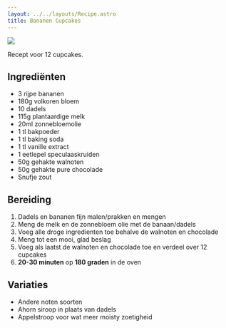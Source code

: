 ```yaml
---
layout: ../../layouts/Recipe.astro
title: Bananen Cupcakes
---
```

![](/images/uploads/bananen-cupcakes.jpg)

R﻿ecept voor 12 cupcakes.

## Ingrediënten

* 3 rijpe bananen
* 180g volkoren bloem
* 10 dadels
* 115g plantaardige melk
* 20ml zonnebloemolie
* 1 tl bakpoeder
* 1 tl baking soda
* 1 tl vanille extract
* 1 eetlepel speculaaskruiden
* 50g gehakte walnoten
* 50g gehakte pure chocolade
* Snufje zout

## Bereiding

1. Dadels en bananen fijn malen/prakken en mengen
2. Meng de melk en de zonnebloem olie met de banaan/dadels
3. Voeg alle droge ingredienten toe behalve de walnoten en chocolade
4. Meng tot een mooi, glad beslag
5. Voeg als laatst de walnoten en chocolade toe en verdeel over 12 cupcakes
6. **20-30 minuten** op **180 graden** in de oven

## Variaties

* Andere noten soorten
* Ahorn siroop in plaats van dadels
* Appelstroop voor wat meer moisty zoetigheid